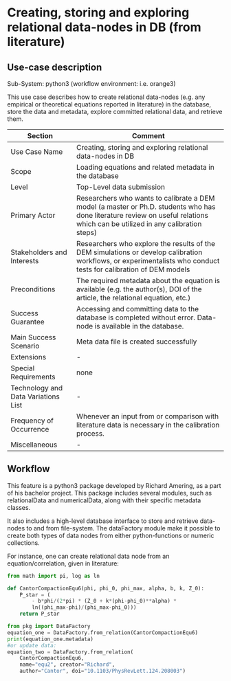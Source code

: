
Creating, storing and exploring relational data-nodes in DB (from literature)
======================

## Use-case description

Sub-System: python3 (workflow environment: i.e. orange3)

This use case describes how to create relational data-nodes (e.g. any empirical or theoretical equations reported in literature) in the database, store the data and metadata, explore committed relational data, and retrieve them.


| Section                             | Comment                                                      |
| ----------------------------------- | ------------------------------------------------------------ |
| Use Case Name                       | Creating, storing and exploring relational data-nodes in DB  |
| Scope                               | Loading equations and related metadata in the database       |
| Level                               | Top-Level data submission                                    |
| Primary Actor                       | Researchers who wants to calibrate a DEM model (a master or Ph.D. students who has done literature review on useful relations which can be utilized in any calibration steps) |
| Stakeholders and Interests          | Researchers who explore the results of the DEM simulations or develop calibration workflows, or experimentalists who conduct tests for calibration of DEM models |
| Preconditions                       | The required metadata about the equation is available (e.g. the author(s), DOI of the article, the relational equation, etc.) |
| Success Guarantee                   | Accessing and committing data to the database is completed without error. Data-node is available in the database. |
| Main Success Scenario               | Meta data file is created successfully                       |
| Extensions                          | -                                                            |
| Special Requirements                | none                                                         |
| Technology and Data Variations List | -                                                            |
| Frequency of Occurrence             | Whenever an input from or comparison with literature data is necessary in the calibration process. |
| Miscellaneous                       | -                                                            |

## Workflow

This feature is a python3 package developed by Richard Amering, as a part of his bachelor project. This package includes several modules, such as relationalData and numericalData, along with their specific metadata classes. 

It also includes a high-level database interface to store and retrieve data-nodes to and from file-system. The dataFactory module make it possible to create both types of data nodes from either python-functions or numeric collections.

For instance, one can create relational data node from an equation/correlation, given in literature:

```python
from math import pi, log as ln

def CantorCompactionEqu6(phi, phi_0, phi_max, alpha, b, k, Z_0):
    P_star = (
        - b*phi/(2*pi) * (Z_0 + k*(phi-phi_0)**alpha) *
        ln((phi_max-phi)/(phi_max-phi_0)))
    return P_star

from pkg import DataFactory
equation_one = DataFactory.from_relation(CantorCompactionEqu6)
print(equation_one.metadata)
#or update data:
equation_two = DataFactory.from_relation(
    CantorCompactionEqu6,
    name="equ2", creator="Richard",
    author="Cantor", doi="10.1103/PhysRevLett.124.208003")

```

 


